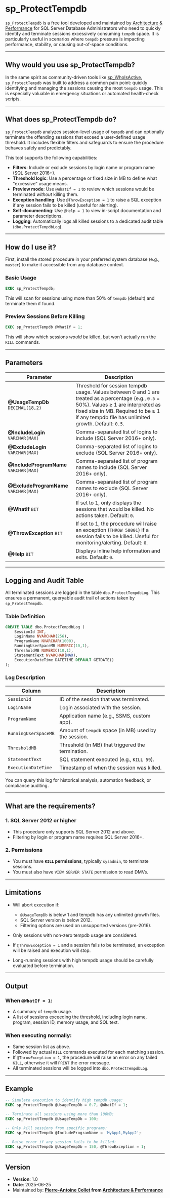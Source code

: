 # sp_ProtectTempdb

`sp_ProtectTempdb` is a free tool developed and maintained by [Architecture & Performance](https://www.architecture-performance.fr/) for SQL Server Database Administrators who need to quickly identify and terminate sessions excessively consuming `tempdb` space. It is particularly useful in scenarios where `tempdb` pressure is impacting performance, stability, or causing out-of-space conditions.

---

## Why would you use sp_ProtectTempdb?

In the same spirit as community-driven tools like [sp_WhoIsActive](https://github.com/amachanic/sp_whoisactive), `sp_ProtectTempdb` was built to address a common pain point: quickly identifying and managing the sessions causing the most `tempdb` usage. This is especially valuable in emergency situations or automated health-check scripts.

---

## What does sp_ProtectTempdb do?

`sp_ProtectTempdb` analyzes session-level usage of `tempdb` and can optionally terminate the offending sessions that exceed a user-defined usage threshold. It includes flexible filters and safeguards to ensure the procedure behaves safely and predictably.

This tool supports the following capabilities:

* **Filters**: Include or exclude sessions by login name or program name (SQL Server 2016+).
* **Threshold logic**: Use a percentage or fixed size in MB to define what "excessive" usage means.
* **Preview mode**: Use `@WhatIf = 1` to review which sessions would be terminated *without* killing them.
* **Exception handling**: Use `@ThrowException = 1` to raise a SQL exception if any session fails to be killed (useful for alerting).
* **Self-documenting**: Use `@Help = 1` to view in-script documentation and parameter descriptions.
* **Logging**: Automatically logs all killed sessions to a dedicated audit table (`dbo.ProtectTempdbLog`).

---

## How do I use it?

First, install the stored procedure in your preferred system database (e.g., `master`) to make it accessible from any database context.

### Basic Usage

```sql
EXEC sp_ProtectTempdb;
````

This will scan for sessions using more than 50% of `tempdb` (default) and terminate them if found.

### Preview Sessions Before Killing

```sql
EXEC sp_ProtectTempdb @WhatIf = 1;
```

This will show which sessions *would be* killed, but won’t actually run the `KILL` commands.

---

## Parameters

| Parameter                              | Description                                                                                                                                                                                                                             |
| -------------------------------------- | --------------------------------------------------------------------------------------------------------------------------------------------------------------------------------------------------------------------------------------- |
| **@UsageTempDb** `DECIMAL(18,2)`       | Threshold for session tempdb usage. Values between 0 and 1 are treated as a percentage (e.g., `0.5` = 50%). Values ≥ 1 are interpreted as fixed size in MB. Required to be ≥ 1 if any tempdb file has unlimited growth. Default: `0.5`. |
| **@IncludeLogin** `VARCHAR(MAX)`       | Comma-separated list of logins to include (SQL Server 2016+ only).                                                                                                                                                                      |
| **@ExcludeLogin** `VARCHAR(MAX)`       | Comma-separated list of logins to exclude (SQL Server 2016+ only).                                                                                                                                                                      |
| **@IncludeProgramName** `VARCHAR(MAX)` | Comma-separated list of program names to include (SQL Server 2016+ only).                                                                                                                                                               |
| **@ExcludeProgramName** `VARCHAR(MAX)` | Comma-separated list of program names to exclude (SQL Server 2016+ only).                                                                                                                                                               |
| **@WhatIf** `BIT`                      | If set to 1, only displays the sessions that would be killed. No actions taken. Default: `0`.                                                                                                                                           |
| **@ThrowException** `BIT`              | If set to 1, the procedure will raise an exception (`THROW 50001`) if a session fails to be killed. Useful for monitoring/alerting. Default: `0`.                                                                                       |
| **@Help** `BIT`                        | Displays inline help information and exits. Default: `0`.                                                                                                                                                                               |

---

## Logging and Audit Table

All terminated sessions are logged in the table `dbo.ProtectTempdbLog`. This ensures a permanent, queryable audit trail of actions taken by `sp_ProtectTempdb`.

### Table Definition

```sql
CREATE TABLE dbo.ProtectTempdbLog (
    SessionId INT,
    LoginName NVARCHAR(256),
    ProgramName NVARCHAR(1000),
    RunningUserSpaceMB NUMERIC(10,1),
    ThresholdMB NUMERIC(10,1),
    StatementText NVARCHAR(MAX),
    ExecutionDateTime DATETIME DEFAULT GETDATE()
);
```

### Log Description

| Column               | Description                                           |
| -------------------- | ----------------------------------------------------- |
| `SessionId`          | ID of the session that was terminated.                |
| `LoginName`          | Login associated with the session.                    |
| `ProgramName`        | Application name (e.g., SSMS, custom app).            |
| `RunningUserSpaceMB` | Amount of `tempdb` space (in MB) used by the session. |
| `ThresholdMB`        | Threshold (in MB) that triggered the termination.     |
| `StatementText`      | SQL statement executed (e.g., `KILL 59`).             |
| `ExecutionDateTime`  | Timestamp of when the session was killed.             |

You can query this log for historical analysis, automation feedback, or compliance auditing.

---

## What are the requirements?

### 1. **SQL Server 2012 or higher**

* This procedure only supports SQL Server 2012 and above.
* Filtering by login or program name requires SQL Server 2016+.

### 2. **Permissions**

* You must have **`KILL` permissions**, typically `sysadmin`, to terminate sessions.
* You must also have `VIEW SERVER STATE` permission to read DMVs.

---

## Limitations

* Will abort execution if:

  * `@UsageTempDb` is below 1 and tempdb has any unlimited growth files.
  * SQL Server version is below 2012.
  * Filtering options are used on unsupported versions (pre-2016).
* Only sessions with non-zero tempdb usage are considered.
* If `@ThrowException = 1` and a session fails to be terminated, an exception will be raised and execution will stop.
* Long-running sessions with high tempdb usage should be carefully evaluated before termination.

---

## Output

### When `@WhatIf = 1`:

* A summary of `tempdb` usage.
* A list of sessions exceeding the threshold, including login name, program, session ID, memory usage, and SQL text.

### When executing normally:

* Same session list as above.
* Followed by actual `KILL` commands executed for each matching session.
* If `@ThrowException = 1`, the procedure will raise an error on any failed `KILL`, otherwise it will `PRINT` the error message.
* All terminated sessions will be logged into `dbo.ProtectTempdbLog`.

---

## Example

```sql
-- Simulate execution to identify high tempdb usage:
EXEC sp_ProtectTempdb @UsageTempDb = 0.7, @WhatIf = 1;

-- Terminate all sessions using more than 100MB:
EXEC sp_ProtectTempdb @UsageTempDb = 100;

-- Only kill sessions from specific programs:
EXEC sp_ProtectTempdb @IncludeProgramName = 'MyApp1,MyApp2';

-- Raise error if any session fails to be killed:
EXEC sp_ProtectTempdb @UsageTempDb = 150, @ThrowException = 1;
```

---

## Version

* **Version**: 1.0
* **Date**: 2025-06-25
* Maintained by: **[Pierre-Antoine Collet](https://www.linkedin.com/in/pierre-antoine-collet-6a3747222/) from [Architecture & Performance](https://www.architecture-performance.fr/)**




